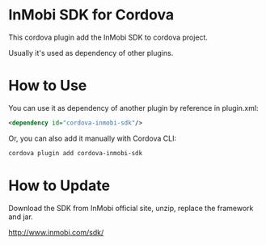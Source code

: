 
# InMobi SDK for Cordova

This cordova plugin add the InMobi SDK to cordova project.

Usually it's used as dependency of other plugins.

# How to Use

You can use it as dependency of another plugin by reference in plugin.xml:
```xml
<dependency id="cordova-inmobi-sdk"/>
```

Or, you can also add it manually with Cordova CLI:
```bash
cordova plugin add cordova-inmobi-sdk
```

# How to Update

Download the SDK from InMobi official site, unzip, replace the framework and jar.

http://www.inmobi.com/sdk/


